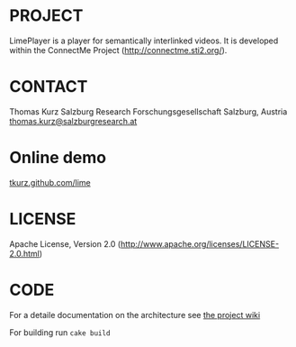 PROJECT
=======
LimePlayer is a player for semantically interlinked videos. It is developed within the
ConnectMe Project (http://connectme.sti2.org/).

CONTACT
=======
Thomas Kurz
Salzburg Research Forschungsgesellschaft
Salzburg, Austria
thomas.kurz@salzburgresearch.at

Online demo
===========
[tkurz.github.com/lime](http://tkurz.github.com/lime/)

LICENSE
=======
Apache License, Version 2.0 (http://www.apache.org/licenses/LICENSE-2.0.html)

CODE
====
For a detaile documentation on the architecture see [the project wiki](http://connectme.sti2.org/wiki/index.php/ConnectME_hypervideo_player)

For building run `cake build`
